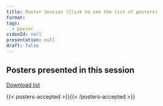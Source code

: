 ```yaml
---
title: Poster Session (Click to see the list of posters)
format:
tags:
  - poster
videoId: null
presentation: null
draft: false
---
```


<!-- Click link for
{{< button-link icon="direction" label="instructions for authors of accepted posters" url="http://localhost:1313/presentations/#poster-presentations" target="_blank" >}} -->

## Posters presented in this session
[Download list](\static\posters\QCRYPT_2024_posters_numbering.pdf)

{{< posters-accepted >}}{{< /posters-accepted >}}
